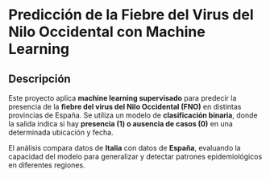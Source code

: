# Predicción de la Fiebre del Virus del Nilo Occidental con Machine Learning
## Descripción 
Este proyecto aplica **machine learning supervisado** para predecir la presencia de la **fiebre del virus del Nilo Occidental (FNO)** en distintas provincias de España. Se utiliza un modelo de **clasificación binaria**, donde la salida indica si hay **presencia (1) o ausencia de casos (0)** en una determinada ubicación y fecha.  

El análisis compara datos de **Italia** con datos de **España**, evaluando la capacidad del modelo para generalizar y detectar patrones epidemiológicos en diferentes regiones.
 
